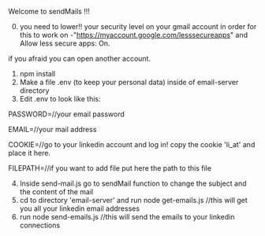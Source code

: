 Welcome to sendMails !!!


0. you need to lower!! your security level on your gmail account in order for this to work on -"https://myaccount.google.com/lesssecureapps" and Allow less secure apps: On.

if you afraid you can open another account.
1. npm install
2. Make a file .env (to keep your personal data) inside of email-server directory
3. Edit .env to look like this:

PASSWORD=//your email password

EMAIL=//your mail address

COOKIE=//go to your linkedin  account and log in! copy the cookie 'li_at' and place it here.

FILEPATH=//if you want to add file put here the path to this file

4. Inside send-mail.js go to sendMail function to change the subject and the content of the mail
5. cd to directory 'email-server' and run node get-emails.js //this will get you all your linkedin email addresses
6. run node send-emails.js //this will send the emails to your linkedin connections
